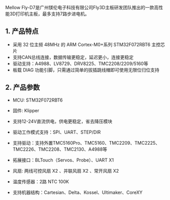 Mellow Fly-D7是广州镁伦电子科技有限公司Fly3D主板研发团队推出的一款高性能3D打印机主板，最多支持7路步进电机。





## **1. 产品特点**

* 采用 32 位主频 48MHz 的 ARM Cortex-M0+系列 STM32F072RBT6 主控芯片
* 支持CAN总线连接，数据传输更稳定，延迟更小，连接更稳定
* 驱动支持：A4988、LV8729、DRV8225、TMC2208/2209/5160等
* 板载 DIAG 功能引脚，只需通过简单的拔插跳线帽即可使用无限位归位支持



## 2. 产品参数

* MCU: STM32F072RBT6

* 固件:  Klipper

* 支持12-24V直流供电，供电更稳定，省去降压模块

* 驱动工作模式支持：SPI、UART、STEP/DIR

* 支持驱动：支持外置TMC5160Pro、TMC5160、TMC2209、TMC2225、TMC2226、TMC2208、TMC2130、A4988等

* 拓展接口：BLTouch（Servos、Probe）、UART X1

* 风扇: 两线可控风扇 X2 、并联风扇 X2 、常开风扇 X2

* 温度传感器：2路 NTC 100K

* 支持机器结构：Cartesian、Delta、Kossel、Ultimaker、CoreXY

